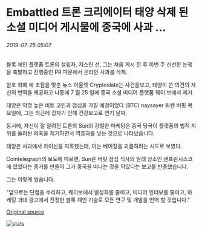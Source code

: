 # Embattled 트론 크리에이터 태양 삭제 된 소셜 미디어 게시물에 중국에 사과 ...

###### 2019-07-25 05:07

블록 체인 플랫폼 트론의 설립자, 저스틴 선, 그는 처음 게시 한 후 이번 주 신선한 논쟁을 촉발하고 진행중인 PR 파문에서 온라인 사과를 삭제.

암호 화폐 에 초점을 맞춘 뉴스 아울렛 Cryptoslate는 사건을보고, 태양이 쓴 의견의 자신의 번역을 제공하고 나중에 7 월 25 일에 중국 소셜 미디어 플랫폼 웨이 보에서 제거.

태양은 악명 높은 비트 코인과 점심을 가질 예정이었다 (BTC) naysayer 워렌 버핏 목요일에, 그는 최근에 갑자기 인해 건강보고로 연기 날짜.

동시에, 자신이 잘 알려진 트론의 Sun의 강렬한 마케팅은 중국 당국이 플랫폼의 법적 지위를 둘러싼 의혹을 제기하면서 역효과를 낳는 것으로 나타났습니다.

태양은 사과에서 카이신을 지목했는데, 이는 베이징을 괴롭히려는 시도로 보였다.

Cointelegraph의 보도에 따르면, Sun은 버핏 점심 식사의 원래 장소인 샌프란시스코에 있었다는 증거를 만들어 그가 중국을 떠나는 것을 막았다는 보고를 반증했습니다.

그는 이렇게 썼습니다.

"앞으로는 단점을 수리하고, 웨이보에서 발성화를 줄이고, 미디어 인터뷰를 줄이고, 마케팅 과대 광고에서 진정한 블록 체인 기술로 모든 연구 및 개발을 번역 할 것입니다."

[Original source](https://cointelegraph.com/news/embattled-tron-creator-sun-apologizes-to-china-in-deleted-social-media-post)

![stats](https://c.statcounter.com/11760860/0/a89fa40b/1/ "stats")